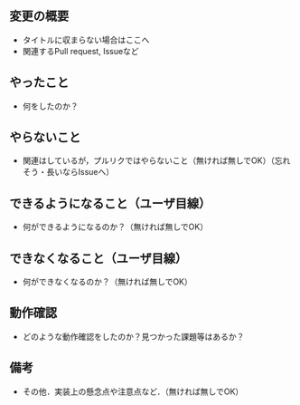 ## 変更の概要

- タイトルに収まらない場合はここへ
- 関連するPull request, Issueなど

## やったこと

- 何をしたのか？

## やらないこと

- 関連はしているが，プルリクではやらないこと（無ければ無しでOK）（忘れそう・長いならIssueへ）

## できるようになること（ユーザ目線）

- 何ができるようになるのか？（無ければ無しでOK）

## できなくなること（ユーザ目線）

- 何ができなくなるのか？（無ければ無しでOK）

## 動作確認

- どのような動作確認をしたのか？見つかった課題等はあるか？

## 備考

- その他．実装上の懸念点や注意点など．（無ければ無しでOK）

